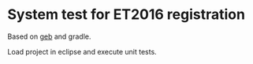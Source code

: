 # System test for ET2016 registration

Based on [geb](http://www.gebish.org/) and gradle. 

Load project in eclipse and execute unit tests.